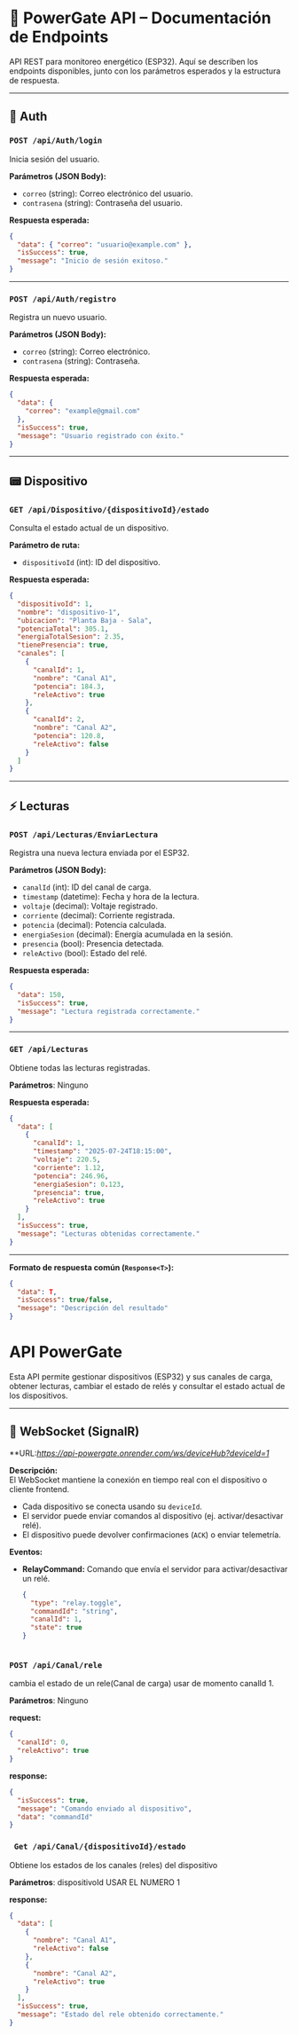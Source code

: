 
# 🔌 PowerGate API – Documentación de Endpoints

API REST para monitoreo energético (ESP32). Aquí se describen los endpoints disponibles, junto con los parámetros esperados y la estructura de respuesta.

---

## 🔐 Auth

### `POST /api/Auth/login`
Inicia sesión del usuario.

**Parámetros (JSON Body):**
- `correo` (string): Correo electrónico del usuario.
- `contrasena` (string): Contraseña del usuario.

**Respuesta esperada:**
```json
{
  "data": { "correo": "usuario@example.com" },
  "isSuccess": true,
  "message": "Inicio de sesión exitoso."
}
```

---

### `POST /api/Auth/registro`
Registra un nuevo usuario.

**Parámetros (JSON Body):**
- `correo` (string): Correo electrónico.
- `contrasena` (string): Contraseña.

**Respuesta esperada:**
```json
{
  "data": {
    "correo": "example@gmail.com"
  },
  "isSuccess": true,
  "message": "Usuario registrado con éxito."
}
```

---

## 📟 Dispositivo

### `GET /api/Dispositivo/{dispositivoId}/estado`
Consulta el estado actual de un dispositivo.

**Parámetro de ruta:**
- `dispositivoId` (int): ID del dispositivo.

**Respuesta esperada:**
```json
{
  "dispositivoId": 1,
  "nombre": "dispositivo-1",
  "ubicacion": "Planta Baja - Sala",
  "potenciaTotal": 305.1,
  "energiaTotalSesion": 2.35,
  "tienePresencia": true,
  "canales": [
    {
      "canalId": 1,
      "nombre": "Canal A1",
      "potencia": 184.3,
      "releActivo": true
    },
    {
      "canalId": 2,
      "nombre": "Canal A2",
      "potencia": 120.8,
      "releActivo": false
    }
  ]
}
```

---

## ⚡ Lecturas

### `POST /api/Lecturas/EnviarLectura`
Registra una nueva lectura enviada por el ESP32.

**Parámetros (JSON Body):**
- `canalId` (int): ID del canal de carga.
- `timestamp` (datetime): Fecha y hora de la lectura.
- `voltaje` (decimal): Voltaje registrado.
- `corriente` (decimal): Corriente registrada.
- `potencia` (decimal): Potencia calculada.
- `energiaSesion` (decimal): Energía acumulada en la sesión.
- `presencia` (bool): Presencia detectada.
- `releActivo` (bool): Estado del relé.

**Respuesta esperada:**
```json
{
  "data": 150,
  "isSuccess": true,
  "message": "Lectura registrada correctamente."
}
```

---

### `GET /api/Lecturas`
Obtiene todas las lecturas registradas.

**Parámetros**: Ninguno

**Respuesta esperada:**
```json
{
  "data": [
    {
      "canalId": 1,
      "timestamp": "2025-07-24T18:15:00",
      "voltaje": 220.5,
      "corriente": 1.12,
      "potencia": 246.96,
      "energiaSesion": 0.123,
      "presencia": true,
      "releActivo": true
    }
  ],
  "isSuccess": true,
  "message": "Lecturas obtenidas correctamente."
}
```

---

**Formato de respuesta común (`Response<T>`):**
```json
{
  "data": T,
  "isSuccess": true/false,
  "message": "Descripción del resultado"
}
```

# API PowerGate

Esta API permite gestionar dispositivos (ESP32) y sus canales de carga, obtener lecturas, cambiar el estado de relés y consultar el estado actual de los dispositivos.  

---

## 📡 **WebSocket (SignalR)**

**URL:*https://api-powergate.onrender.com/ws/deviceHub?deviceId=1*  


**Descripción:**  
El WebSocket mantiene la conexión en tiempo real con el dispositivo o cliente frontend.  
- Cada dispositivo se conecta usando su `deviceId`.
- El servidor puede enviar comandos al dispositivo (ej. activar/desactivar relé).
- El dispositivo puede devolver confirmaciones (`ACK`) o enviar telemetría.

**Eventos:**
- **RelayCommand:** Comando que envía el servidor para activar/desactivar un relé.  
  ```json
  {
    "type": "relay.toggle",
    "commandId": "string",
    "canalId": 1,
    "state": true
  }
```
```

### `POST /api/Canal/rele`
cambia el estado de un rele(Canal de carga) usar de momento canalId 1.

**Parámetros**: Ninguno

**request:**
```json
{
  "canalId": 0,
  "releActivo": true
}
```

**response:**
```json
{
  "isSuccess": true,
  "message": "Comando enviado al dispositivo",
  "data": "commandId"
}

```

### ` Get /api/Canal/{dispositivoId}/estado`
Obtiene los estados de los canales (reles) del dispositivo

**Parámetros**: dispositivoId USAR EL NUMERO 1 



**response:**
```json
{
  "data": [
    {
      "nombre": "Canal A1",
      "releActivo": false
    },
    {
      "nombre": "Canal A2",
      "releActivo": true
    }
  ],
  "isSuccess": true,
  "message": "Estado del rele obtenido correctamente."
}
```






